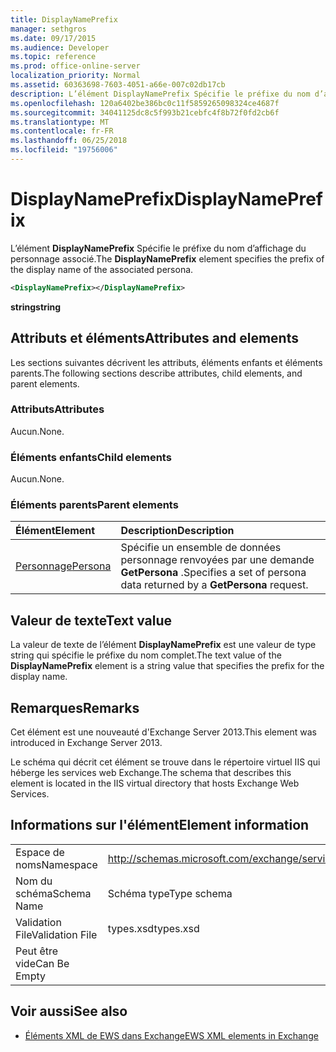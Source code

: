 ```yaml
---
title: DisplayNamePrefix
manager: sethgros
ms.date: 09/17/2015
ms.audience: Developer
ms.topic: reference
ms.prod: office-online-server
localization_priority: Normal
ms.assetid: 60363698-7603-4051-a66e-007c02db17cb
description: L’élément DisplayNamePrefix Spécifie le préfixe du nom d’affichage du personnage associé.
ms.openlocfilehash: 120a6402be386bc0c11f5859265098324ce4687f
ms.sourcegitcommit: 34041125dc8c5f993b21cebfc4f8b72f0fd2cb6f
ms.translationtype: MT
ms.contentlocale: fr-FR
ms.lasthandoff: 06/25/2018
ms.locfileid: "19756006"
---
```

# <a name="displaynameprefix"></a><span data-ttu-id="9c005-103">DisplayNamePrefix</span><span class="sxs-lookup"><span data-stu-id="9c005-103">DisplayNamePrefix</span></span>

<span data-ttu-id="9c005-104">L’élément **DisplayNamePrefix** Spécifie le préfixe du nom d’affichage du personnage associé.</span><span class="sxs-lookup"><span data-stu-id="9c005-104">The **DisplayNamePrefix** element specifies the prefix of the display name of the associated persona.</span></span> 
  
```xml
<DisplayNamePrefix></DisplayNamePrefix>
```

 <span data-ttu-id="9c005-105">**string**</span><span class="sxs-lookup"><span data-stu-id="9c005-105">**string**</span></span>
## <a name="attributes-and-elements"></a><span data-ttu-id="9c005-106">Attributs et éléments</span><span class="sxs-lookup"><span data-stu-id="9c005-106">Attributes and elements</span></span>

<span data-ttu-id="9c005-107">Les sections suivantes décrivent les attributs, éléments enfants et éléments parents.</span><span class="sxs-lookup"><span data-stu-id="9c005-107">The following sections describe attributes, child elements, and parent elements.</span></span>
  
### <a name="attributes"></a><span data-ttu-id="9c005-108">Attributs</span><span class="sxs-lookup"><span data-stu-id="9c005-108">Attributes</span></span>

<span data-ttu-id="9c005-109">Aucun.</span><span class="sxs-lookup"><span data-stu-id="9c005-109">None.</span></span>
  
### <a name="child-elements"></a><span data-ttu-id="9c005-110">Éléments enfants</span><span class="sxs-lookup"><span data-stu-id="9c005-110">Child elements</span></span>

<span data-ttu-id="9c005-111">Aucun.</span><span class="sxs-lookup"><span data-stu-id="9c005-111">None.</span></span>
  
### <a name="parent-elements"></a><span data-ttu-id="9c005-112">Éléments parents</span><span class="sxs-lookup"><span data-stu-id="9c005-112">Parent elements</span></span>

|<span data-ttu-id="9c005-113">**Élément**</span><span class="sxs-lookup"><span data-stu-id="9c005-113">**Element**</span></span>|<span data-ttu-id="9c005-114">**Description**</span><span class="sxs-lookup"><span data-stu-id="9c005-114">**Description**</span></span>|
|:-----|:-----|
|[<span data-ttu-id="9c005-115">Personnage</span><span class="sxs-lookup"><span data-stu-id="9c005-115">Persona</span></span>](persona.md) <br/> |<span data-ttu-id="9c005-116">Spécifie un ensemble de données personnage renvoyées par une demande **GetPersona** .</span><span class="sxs-lookup"><span data-stu-id="9c005-116">Specifies a set of persona data returned by a **GetPersona** request.</span></span>  <br/> |
   
## <a name="text-value"></a><span data-ttu-id="9c005-117">Valeur de texte</span><span class="sxs-lookup"><span data-stu-id="9c005-117">Text value</span></span>

<span data-ttu-id="9c005-118">La valeur de texte de l’élément **DisplayNamePrefix** est une valeur de type string qui spécifie le préfixe du nom complet.</span><span class="sxs-lookup"><span data-stu-id="9c005-118">The text value of the **DisplayNamePrefix** element is a string value that specifies the prefix for the display name.</span></span> 
  
## <a name="remarks"></a><span data-ttu-id="9c005-119">Remarques</span><span class="sxs-lookup"><span data-stu-id="9c005-119">Remarks</span></span>

<span data-ttu-id="9c005-120">Cet élément est une nouveauté d'Exchange Server 2013.</span><span class="sxs-lookup"><span data-stu-id="9c005-120">This element was introduced in Exchange Server 2013.</span></span>
  
<span data-ttu-id="9c005-121">Le schéma qui décrit cet élément se trouve dans le répertoire virtuel IIS qui héberge les services web Exchange.</span><span class="sxs-lookup"><span data-stu-id="9c005-121">The schema that describes this element is located in the IIS virtual directory that hosts Exchange Web Services.</span></span>
  
## <a name="element-information"></a><span data-ttu-id="9c005-122">Informations sur l'élément</span><span class="sxs-lookup"><span data-stu-id="9c005-122">Element information</span></span>

|||
|:-----|:-----|
|<span data-ttu-id="9c005-123">Espace de noms</span><span class="sxs-lookup"><span data-stu-id="9c005-123">Namespace</span></span>  <br/> |http://schemas.microsoft.com/exchange/services/2006/types  <br/> |
|<span data-ttu-id="9c005-124">Nom du schéma</span><span class="sxs-lookup"><span data-stu-id="9c005-124">Schema Name</span></span>  <br/> |<span data-ttu-id="9c005-125">Schéma type</span><span class="sxs-lookup"><span data-stu-id="9c005-125">Type schema</span></span>  <br/> |
|<span data-ttu-id="9c005-126">Validation File</span><span class="sxs-lookup"><span data-stu-id="9c005-126">Validation File</span></span>  <br/> |<span data-ttu-id="9c005-127">types.xsd</span><span class="sxs-lookup"><span data-stu-id="9c005-127">types.xsd</span></span>  <br/> |
|<span data-ttu-id="9c005-128">Peut être vide</span><span class="sxs-lookup"><span data-stu-id="9c005-128">Can Be Empty</span></span>  <br/> ||
   
## <a name="see-also"></a><span data-ttu-id="9c005-129">Voir aussi</span><span class="sxs-lookup"><span data-stu-id="9c005-129">See also</span></span>

- [<span data-ttu-id="9c005-130">Éléments XML de EWS dans Exchange</span><span class="sxs-lookup"><span data-stu-id="9c005-130">EWS XML elements in Exchange</span></span>](ews-xml-elements-in-exchange.md)

